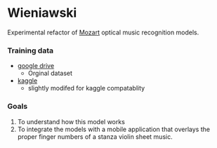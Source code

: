 # Wieniawski

Experimental refactor of [Mozart](https://github.com/aashrafh/Mozart) optical music recognition models.

### Training data

- [google drive](https://drive.google.com/file/d/18YngVnanqM26qJwm8HrrDwqMK3KLSGPV/view?usp=sharing)
    - Orginal dataset
- [kaggle](https://www.kaggle.com/datasets/notjoemartinez/mozart)
    - slightly modifed for kaggle compatablity


### Goals 
1. To understand how this model works
2. To integrate the models with a mobile application that overlays the proper finger numbers of a stanza violin sheet music.  